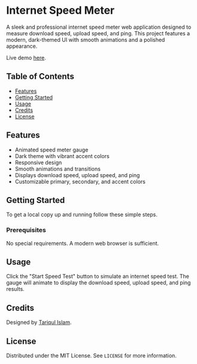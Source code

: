 # Internet Speed Meter

A sleek and professional internet speed meter web application designed to measure download speed, upload speed, and ping. This project features a modern, dark-themed UI with smooth animations and a polished appearance.

Live demo [here](https://tariqulislaam.github.io/internet-speed-meter/).

## Table of Contents

- [Features](#features)
- [Getting Started](#getting-started)
- [Usage](#usage)
- [Credits](#credits)
- [License](#license)

## Features

- Animated speed meter gauge
- Dark theme with vibrant accent colors
- Responsive design
- Smooth animations and transitions
- Displays download speed, upload speed, and ping
- Customizable primary, secondary, and accent colors


## Getting Started

To get a local copy up and running follow these simple steps.

### Prerequisites

No special requirements. A modern web browser is sufficient.

## Usage

Click the "Start Speed Test" button to simulate an internet speed test. The gauge will animate to display the download speed, upload speed, and ping results.

## Credits

Designed by [Tariqul Islam](https://www.facebook.com/tariqulislaamrahat/).

## License

Distributed under the MIT License. See `LICENSE` for more information.
